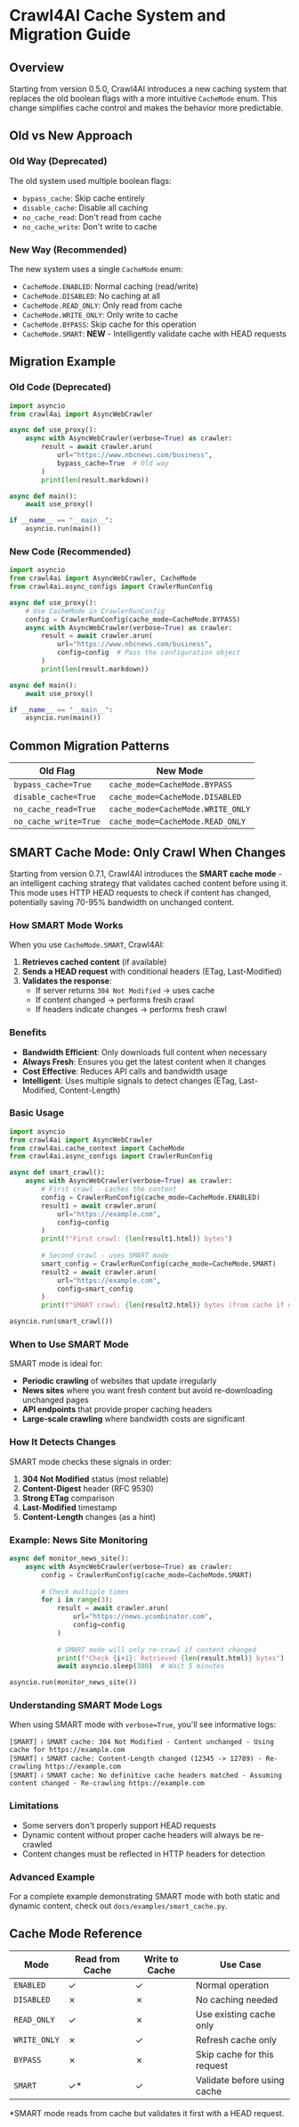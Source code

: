 # Crawl4AI Cache System and Migration Guide

## Overview
Starting from version 0.5.0, Crawl4AI introduces a new caching system that replaces the old boolean flags with a more intuitive `CacheMode` enum. This change simplifies cache control and makes the behavior more predictable.

## Old vs New Approach

### Old Way (Deprecated)
The old system used multiple boolean flags:
- `bypass_cache`: Skip cache entirely
- `disable_cache`: Disable all caching
- `no_cache_read`: Don't read from cache
- `no_cache_write`: Don't write to cache

### New Way (Recommended)
The new system uses a single `CacheMode` enum:
- `CacheMode.ENABLED`: Normal caching (read/write)
- `CacheMode.DISABLED`: No caching at all
- `CacheMode.READ_ONLY`: Only read from cache
- `CacheMode.WRITE_ONLY`: Only write to cache
- `CacheMode.BYPASS`: Skip cache for this operation
- `CacheMode.SMART`: **NEW** - Intelligently validate cache with HEAD requests

## Migration Example

### Old Code (Deprecated)
```python
import asyncio
from crawl4ai import AsyncWebCrawler

async def use_proxy():
    async with AsyncWebCrawler(verbose=True) as crawler:
        result = await crawler.arun(
            url="https://www.nbcnews.com/business",
            bypass_cache=True  # Old way
        )
        print(len(result.markdown))

async def main():
    await use_proxy()

if __name__ == "__main__":
    asyncio.run(main())
```

### New Code (Recommended)
```python
import asyncio
from crawl4ai import AsyncWebCrawler, CacheMode
from crawl4ai.async_configs import CrawlerRunConfig

async def use_proxy():
    # Use CacheMode in CrawlerRunConfig
    config = CrawlerRunConfig(cache_mode=CacheMode.BYPASS)  
    async with AsyncWebCrawler(verbose=True) as crawler:
        result = await crawler.arun(
            url="https://www.nbcnews.com/business",
            config=config  # Pass the configuration object
        )
        print(len(result.markdown))

async def main():
    await use_proxy()

if __name__ == "__main__":
    asyncio.run(main())
```

## Common Migration Patterns

| Old Flag              | New Mode                       |
|-----------------------|---------------------------------|
| `bypass_cache=True`   | `cache_mode=CacheMode.BYPASS`  |
| `disable_cache=True`  | `cache_mode=CacheMode.DISABLED`|
| `no_cache_read=True`  | `cache_mode=CacheMode.WRITE_ONLY` |
| `no_cache_write=True` | `cache_mode=CacheMode.READ_ONLY` |

## SMART Cache Mode: Only Crawl When Changes

Starting from version 0.7.1, Crawl4AI introduces the **SMART cache mode** - an intelligent caching strategy that validates cached content before using it. This mode uses HTTP HEAD requests to check if content has changed, potentially saving 70-95% bandwidth on unchanged content.

### How SMART Mode Works

When you use `CacheMode.SMART`, Crawl4AI:

1. **Retrieves cached content** (if available)
2. **Sends a HEAD request** with conditional headers (ETag, Last-Modified)
3. **Validates the response**:
   - If server returns `304 Not Modified` → uses cache
   - If content changed → performs fresh crawl
   - If headers indicate changes → performs fresh crawl

### Benefits

- **Bandwidth Efficient**: Only downloads full content when necessary
- **Always Fresh**: Ensures you get the latest content when it changes
- **Cost Effective**: Reduces API calls and bandwidth usage
- **Intelligent**: Uses multiple signals to detect changes (ETag, Last-Modified, Content-Length)

### Basic Usage

```python
import asyncio
from crawl4ai import AsyncWebCrawler
from crawl4ai.cache_context import CacheMode
from crawl4ai.async_configs import CrawlerRunConfig

async def smart_crawl():
    async with AsyncWebCrawler(verbose=True) as crawler:
        # First crawl - caches the content
        config = CrawlerRunConfig(cache_mode=CacheMode.ENABLED)
        result1 = await crawler.arun(
            url="https://example.com",
            config=config
        )
        print(f"First crawl: {len(result1.html)} bytes")
        
        # Second crawl - uses SMART mode
        smart_config = CrawlerRunConfig(cache_mode=CacheMode.SMART)
        result2 = await crawler.arun(
            url="https://example.com",
            config=smart_config
        )
        print(f"SMART crawl: {len(result2.html)} bytes (from cache if unchanged)")

asyncio.run(smart_crawl())
```

### When to Use SMART Mode

SMART mode is ideal for:

- **Periodic crawling** of websites that update irregularly
- **News sites** where you want fresh content but avoid re-downloading unchanged pages
- **API endpoints** that provide proper caching headers
- **Large-scale crawling** where bandwidth costs are significant

### How It Detects Changes

SMART mode checks these signals in order:

1. **304 Not Modified** status (most reliable)
2. **Content-Digest** header (RFC 9530)
3. **Strong ETag** comparison
4. **Last-Modified** timestamp
5. **Content-Length** changes (as a hint)

### Example: News Site Monitoring

```python
async def monitor_news_site():
    async with AsyncWebCrawler(verbose=True) as crawler:
        config = CrawlerRunConfig(cache_mode=CacheMode.SMART)
        
        # Check multiple times
        for i in range(3):
            result = await crawler.arun(
                url="https://news.ycombinator.com",
                config=config
            )
            
            # SMART mode will only re-crawl if content changed
            print(f"Check {i+1}: Retrieved {len(result.html)} bytes")
            await asyncio.sleep(300)  # Wait 5 minutes

asyncio.run(monitor_news_site())
```

### Understanding SMART Mode Logs

When using SMART mode with `verbose=True`, you'll see informative logs:

```
[SMART] ℹ SMART cache: 304 Not Modified - Content unchanged - Using cache for https://example.com
[SMART] ℹ SMART cache: Content-Length changed (12345 -> 12789) - Re-crawling https://example.com
[SMART] ℹ SMART cache: No definitive cache headers matched - Assuming content changed - Re-crawling https://example.com
```

### Limitations

- Some servers don't properly support HEAD requests
- Dynamic content without proper cache headers will always be re-crawled
- Content changes must be reflected in HTTP headers for detection

### Advanced Example

For a complete example demonstrating SMART mode with both static and dynamic content, check out `docs/examples/smart_cache.py`.

## Cache Mode Reference

| Mode | Read from Cache | Write to Cache | Use Case |
|------|----------------|----------------|----------|
| `ENABLED` | ✓ | ✓ | Normal operation |
| `DISABLED` | ✗ | ✗ | No caching needed |
| `READ_ONLY` | ✓ | ✗ | Use existing cache only |
| `WRITE_ONLY` | ✗ | ✓ | Refresh cache only |
| `BYPASS` | ✗ | ✗ | Skip cache for this request |
| `SMART` | ✓* | ✓ | Validate before using cache |

*SMART mode reads from cache but validates it first with a HEAD request.
